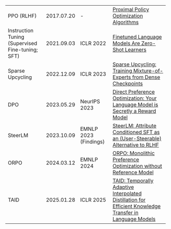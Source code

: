 |||||
|:---|:---|:---|:---|
| PPO (RLHF) | 2017.07.20 | - | [Proximal Policy Optimization Algorithms](https://arxiv.org/abs/1707.06347) |
| Instruction Tuning<br>(Supervised Fine-tuning; SFT) | 2021.09.03 | ICLR 2022 | [Finetuned Language Models Are Zero-Shot Learners](https://arxiv.org/abs/2109.01652) |
| Sparse Upcycling | 2022.12.09 | ICLR 2023 | [Sparse Upcycling: Training Mixture-of-Experts from Dense Checkpoints](https://arxiv.org/abs/2212.05055) |
| DPO | 2023.05.29 | NeurIPS 2023 | [Direct Preference Optimization: Your Language Model is Secretly a Reward Model](https://arxiv.org/abs/2305.18290) |
| SteerLM | 2023.10.09 | EMNLP 2023 (Findings) | [SteerLM: Attribute Conditioned SFT as an (User-Steerable) Alternative to RLHF](https://aclanthology.org/2023.findings-emnlp.754/) |
| ORPO | 2024.03.12 | EMNLP 2024 | [ORPO: Monolithic Preference Optimization without Reference Model](https://arxiv.org/abs/2403.07691) |
| TAID | 2025.01.28 | ICLR 2025 | [TAID: Temporally Adaptive Interpolated Distillation for Efficient Knowledge Transfer in Language Models](https://arxiv.org/abs/2501.16937) |